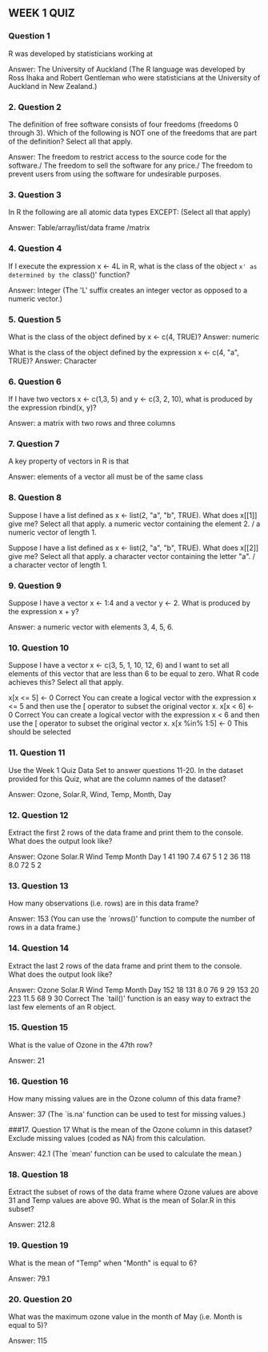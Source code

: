 ## WEEK 1 QUIZ
### Question 1
R was developed by statisticians working at

Answer: The University of Auckland  (The R language was developed by Ross Ihaka and Robert Gentleman who were statisticians at the University of Auckland in New Zealand.)

### 2. Question 2
The definition of free software consists of four freedoms (freedoms 0 through 3). Which of the following is NOT one of the freedoms that are part of the definition? Select all that apply.

Answer: The freedom to restrict access to the source code for the software./ The freedom to sell the software for any price./ The freedom to prevent users from using the software for undesirable purposes.

### 3. Question 3
In R the following are all atomic data types EXCEPT: (Select all that apply)

Answer: Table/array/list/data frame /matrix

### 4. Question 4
If I execute the expression x <- 4L in R, what is the class of the object `x' as determined by the `class()' function?

Answer: Integer (The 'L' suffix creates an integer vector as opposed to a numeric vector.)

### 5. Question 5
What is the class of the object defined by x <- c(4, TRUE)?
Answer: numeric

What is the class of the object defined by the expression x <- c(4, "a", TRUE)? 
Answer: Character

### 6. Question 6
If I have two vectors x <- c(1,3, 5) and y <- c(3, 2, 10), what is produced by the expression rbind(x, y)?

Answer: a matrix with two rows and three columns

### 7. Question 7
A key property of vectors in R is that

Answer: elements of a vector all must be of the same class

### 8. Question 8
Suppose I have a list defined as x <- list(2, "a", "b", TRUE). What does x[[1]] give me? Select all that apply.
a numeric vector containing the element 2. / a numeric vector of length 1.

Suppose I have a list defined as x <- list(2, "a", "b", TRUE). What does x[[2]] give me? Select all that apply.
a character vector containing the letter "a". / a character vector of length 1.

### 9. Question 9
Suppose I have a vector x <- 1:4 and a vector y <- 2. What is produced by the expression x + y?

Answer: a numeric vector with elements 3, 4, 5, 6.

### 10. Question 10
Suppose I have a vector x <- c(3, 5, 1, 10, 12, 6) and I want to set all elements of this vector that are less than 6 to be equal to zero. What R code achieves this? Select all that apply.

x[x <= 5] <- 0
Correct 
You can create a logical vector with the expression x <= 5 and then use the [ operator to subset the original vector x.
x[x < 6] <- 0
Correct 
You can create a logical vector with the expression x < 6 and then use the [ operator to subset the original vector x.
x[x %in% 1:5] <- 0
This should be selected 

### 11. Question 11
Use the Week 1 Quiz Data Set to answer questions 11-20.
In the dataset provided for this Quiz, what are the column names of the dataset?

Answer: Ozone, Solar.R, Wind, Temp, Month, Day

### 12. Question 12
Extract the first 2 rows of the data frame and print them to the console. What does the output look like?

Answer:
  Ozone Solar.R Wind Temp Month Day
1    41     190  7.4   67     5   1
2    36     118  8.0   72     5   2

### 13. Question 13
How many observations (i.e. rows) are in this data frame?

Answer: 153  (You can use the `nrows()' function to compute the number of rows in a data frame.)

### 14. Question 14
Extract the last 2 rows of the data frame and print them to the console. What does the output look like?

Answer:
    Ozone Solar.R Wind Temp Month Day
152    18     131  8.0   76     9  29
153    20     223 11.5   68     9  30
Correct 
The `tail()' function is an easy way to extract the last few elements of an R object.

### 15. Question 15
What is the value of Ozone in the 47th row?

Answer: 21

### 16. Question 16
How many missing values are in the Ozone column of this data frame?

Answer: 37 (The `is.na' function can be used to test for missing values.)

###17. Question 17
What is the mean of the Ozone column in this dataset? Exclude missing values (coded as NA) from this calculation.

Answer: 42.1 (The `mean' function can be used to calculate the mean.)

### 18. Question 18
Extract the subset of rows of the data frame where Ozone values are above 31 and Temp values are above 90. What is the mean of Solar.R in this subset?

Answer: 212.8

### 19. Question 19
What is the mean of "Temp" when "Month" is equal to 6?

Answer: 79.1

### 20. Question 20
What was the maximum ozone value in the month of May (i.e. Month is equal to 5)?

Answer: 115

